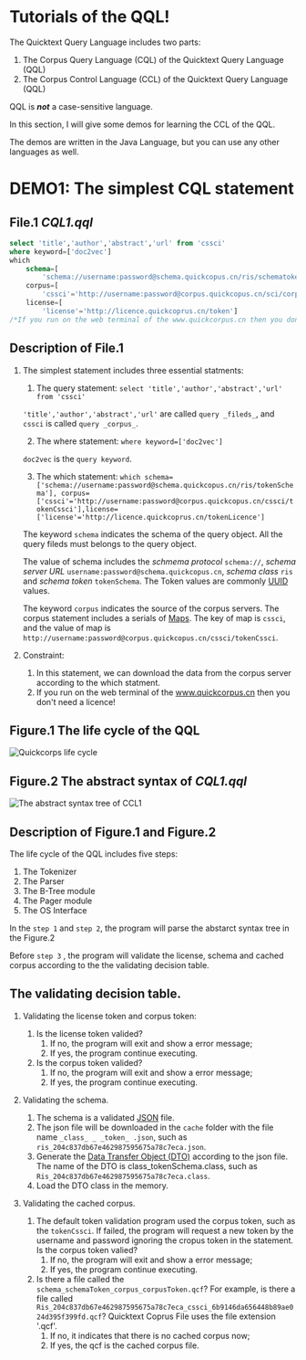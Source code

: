 # Tutorials of the QQL!

The Quicktext Query Language includes two parts:
1. The Corpus Query Language (CQL) of the Quicktext Query Language (QQL)
2. The Corpus Control Language (CCL) of the Quicktext Query Language (QQL)

QQL is ___not___ a case-sensitive language.

In this section, I will give some demos for learning the CCL of the QQL.

The demos are written in the Java Language, but you can use any other languages as well.

# DEMO1: The simplest CQL statement
## File.1  _CQL1.qql_
```SQL
select 'title','author','abstract','url' from 'cssci'
where keyword=['doc2vec'] 
which 
	schema=[
		'schema://username:password@schema.quickcopus.cn/ris/schematoken'], 
	corpus=[
		'cssci'='http://username:password@corpus.quickcopus.cn/sci/corpustoken'],
	license=[
		'license'='http://licence.quickcoprus.cn/token']
/*If you run on the web terminal of the www.quickcorpus.cn then you don't need a licence!*/;
```
## Description of File.1

1. The simplest statement includes three essential statments:
   1. The query statement:  ```select 'title','author','abstract','url' from 'cssci'```

   ```'title','author','abstract','url'``` are called ```query _fileds_```, and ```cssci``` is called ```query _corpus_```.
   
   2. The where statement: ```where keyword=['doc2vec'] ```
   
   ```doc2vec``` is the ```query keyword```.
   
   3. The which statement: ```which schema=['schema://username:password@schema.quickcopus.cn/ris/tokenSchema'], corpus=['cssci'='http://username:password@corpus.quickcopus.cn/cssci/tokenCssci'],license=['license'='http://licence.quickcoprus.cn/tokenLicence']```
    
    The keyword ```schema``` indicates the schema of the query object. All the query fileds must belongs to the query object.

   The value of schema includes the _schmema protocol_ ```schema://```, _schema server URL_ ```username:password@schema.quickcopus.cn```,  _schema class_ ```ris``` and _schema token_ ```tokenSchema```. The Token values are commonly [UUID](https://en.wikipedia.org/wiki/UUID) values.

    The keyword ```corpus``` indicates the source of the corpus servers. The corpus statement includes a serials of [Maps](https://en.wikipedia.org/wiki/Hash_table). The key of map is ```cssci```, and the value of map is ```http://username:password@corpus.quickcopus.cn/cssci/tokenCssci```. 
   

2. Constraint:
   1. In this statement, we can download the data from the corpus server according to the which statment. 
   2. If you run on the web terminal of the www.quickcorpus.cn then you don't need a licence!

## Figure.1 The life cycle of the QQL

![Quickcorps life cycle](images/qqllifecycle.png)

## Figure.2 The abstract syntax of _CQL1.qql_

![The abstract syntax tree of CCL1](images/ccl1_ast.png)

## Description of Figure.1 and Figure.2

The life cycle of the QQL includes five steps:
1. The Tokenizer
2. The Parser
3. The B-Tree module
4. The Pager module
5. The OS Interface 

In the ```step 1``` and ```step 2```, the program will parse the abstarct syntax tree in the Figure.2

Before ```step 3``` , the program will validate the license, schema and cached corpus according to the the validating decision table.

## The validating decision table.

1. Validating the license token and corpus token:
   1. Is the license token valided? 
      1. If no, the program will exit and show a error message;
      2. If yes, the program continue executing.
   2. Is the corpus token valided? 
      1. If no, the program will exit and show a error message;
      2. If yes, the program continue executing.
2. Validating the schema.
   1. The schema is a validated [JSON](https://en.wikipedia.org/wiki/JSON) file.
   2. The json file will be downloaded in the ```cache``` folder with the file name ```_class_ _ _token_ .json```, such as `ris_204c837db67e462987595675a78c7eca.json`.
   3. Generate the [Data Transfer Object (DTO)](https://en.wikipedia.org/wiki/Data_transfer_object) according to the json file. The name of the DTO is class_tokenSchema.class, such as `Ris_204c837db67e462987595675a78c7eca.class`.
   4. Load the DTO class in the memory.

3. Validating the cached corpus.
   1. The default token validation program used the corpus token, such as the ```tokenCssci```. 
      If failed, the program will request a new token by the username and password ignoring the cropus token in the statement. 
      Is the corpus token valied? 
      1. If no, the program will exit and show a error message;
      2. If yes, the program continue executing.
   2. Is there a file called the ```schema_schemaToken_corpus_corpusToken.qcf```? 
      For example, is there a file called ```Ris_204c837db67e462987595675a78c7eca_cssci_6b9146da656448b89ae024d395f399fd.qcf```?
      Quicktext Coprus File uses the file extension '.qcf'.
      1. If no, it indicates that there is no cached corpus now;
      2. If yes, the qcf is the cached corpus file.
